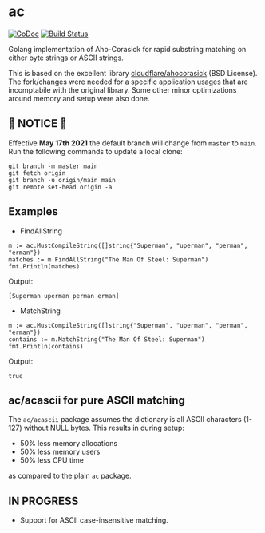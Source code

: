 # ac

[![GoDoc](https://godoc.org/github.com/signalsciences/ac?status.svg)](https://godoc.org/github.com/signalsciences/ac) [![Build Status](https://travis-ci.org/signalsciences/ac.svg?branch=main)](https://travis-ci.org/signalsciences/ac)

Golang implementation of Aho-Corasick for rapid substring matching on either byte
strings or ASCII strings.

This is based on the excellent library
[cloudflare/ahocorasick](https://github.com/cloudflare/ahocorasick) (BSD
License).  The fork/changes were needed for a specific application usages
that are incomptabile with the original library.  Some other minor optimizations 
around memory and setup were also done.

## :rotating_light: NOTICE :rotating_light:

Effective **May 17th 2021** the default branch will change from `master` to `main`. Run the following commands to update a local clone:
```
git branch -m master main
git fetch origin
git branch -u origin/main main
git remote set-head origin -a
```

## Examples

* FindAllString

```
m := ac.MustCompileString([]string{"Superman", "uperman", "perman", "erman"})
matches := m.FindAllString("The Man Of Steel: Superman")
fmt.Println(matches)
```

Output:

```
[Superman uperman perman erman]
```

* MatchString

```
m := ac.MustCompileString([]string{"Superman", "uperman", "perman", "erman"})
contains := m.MatchString("The Man Of Steel: Superman")
fmt.Println(contains)
```

Output:

```
true
```

## ac/acascii for pure ASCII matching

The `ac/acascii` package assumes the dictionary is all ASCII characters (1-127) without NULL bytes.  This results in during setup:

* 50% less memory allocations
* 50% less memory users
* 50% less CPU time

as compared to the plain `ac` package.


## IN PROGRESS

* Support for ASCII case-insensitive matching.

